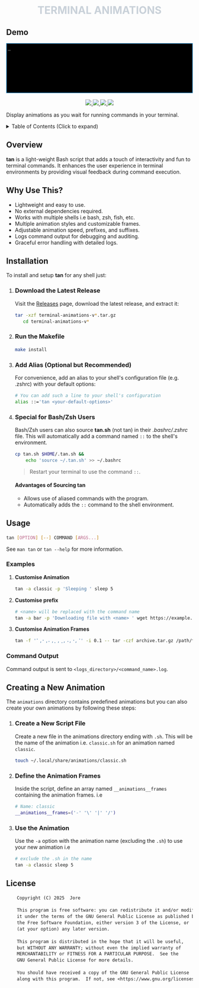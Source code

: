<h1 align="center" style="color:#C9D1D9;">TERMINAL ANIMATIONS</h1>

## Demo

![Demo animations](./demo.gif)

<p align="center">
	<a href="https://github.com/jorexdeveloper/terminal-animations/stargazers" title="View Stargazers">
		<img
			src="https://img.shields.io/github/stars/jorexdeveloper/terminal-animations?colorA=0D1117&colorB=58A6FF&style=for-the-badge">
	</a>
	<a href="https://github.com/jorexdeveloper/terminal-animations/issues" title="View Issues">
		<img
			src="https://img.shields.io/github/issues/jorexdeveloper/terminal-animations?colorA=0D1117&colorB=F85149&style=for-the-badge">
	</a>
	<a href="https://github.com/jorexdeveloper/terminal-animations/contributors" title="View Contributors">
		<img
			src="https://img.shields.io/github/contributors/jorexdeveloper/terminal-animations?colorA=0D1117&colorB=2EA043&style=for-the-badge">
	</a>
    <a href="https://github.com/jorexdeveloper/terminal-animations/releases" title="View Releases">
        <img src="https://img.shields.io/github/v/release/jorexdeveloper/terminal-animations?style=for-the-badge">
    </a>
</p>

Display animations as you wait for running commands in your terminal.

<details>
    <summary>Table of Contents (Click to expand)</summary>
    <ul>
        <li><a href="#demo" title="Go to this section">Demo</a></li>
        <li><a href="#overview" title="Go to this section">Overview</a></li>
        <li><a href="#why-use-this" title="Go to this section">Why Use This?</a></li>
        <li><a href="#installation" title="Go to this section">Installation</a></li>
            <ul>
                <li><a href="#download-the-latest-release" title="Go to this section">Download the Latest Release</a></li>
                <li><a href="#run-the-makefile" title="Go to this section">Run the Makefile</a></li>
                <li><a href="#add-alias-optional-but-recommended" title="Go to this section">Add Alias (Optional but Recommended)</a></li>
                <li><a href="#special-for-bashzsh-users" title="Go to this section">Special for Bash Users</a></li>
                <li><a href="#advantages-of-sourcing-animatesh" title="Go to this section">Advantages of Sourcing tan</a></li>
            </ul>
        <li><a href="#usage" title="Go to this section">Usage</a></li>
            <ul>
                <li><a href="#examples" title="Go to this section">Examples</a></li>
                <li><a href="#command-output" title="Go to this section">Command Output</a></li>
            </ul>
        <li><a href="#creating-a-new-animation" title="Go to this section">Creating a New Animation</a>
            <ul>
                <li><a href="#create-a-new-script-file" title="Go to this section">Create a New Script File</a></li>
                <li><a href="#define-the-animation-frames" title="Go to this section">Define the Animation Frames</a></li>
                <li><a href="#use-the-animation" title="Go to this section">Use the Animation</a></li>
            </ul>
        </li>
        <li><a href="#license" title="Go to this section">License</a></li>
    </ul>
</details>

## Overview

**tan** is a light-weight Bash script that adds a touch of interactivity and fun to terminal commands. It enhances the user experience in terminal environments by providing visual feedback during command execution.

## Why Use This?

- Lightweight and easy to use.
- No external dependencies required.
- Works with multiple shells i.e bash, zsh, fish, etc.
- Multiple animation styles and customizable frames.
- Adjustable animation speed, prefixes, and suffixes.
- Logs command output for debugging and auditing.
- Graceful error handling with detailed logs.

## Installation

To install and setup **tan** for any shell just:

1. ### Download the Latest Release

   Visit the [Releases](https://github.com/jorexdeveloper/terminal-animations/releases "View Releases") page, download the latest release, and extract it:

   ```bash
   tar -xzf terminal-animations-v*.tar.gz
      cd terminal-animations-v*
   ```

2. ### Run the Makefile

   ```bash
   make install
   ```

3. ### Add Alias (Optional but Recommended)

   For convenience, add an alias to your shell's configuration file (e.g. .zshrc) with your default options:

   ```bash
   # You can add such a line to your shell's configuration
   alias ::='tan <your-default-options>'
   ```

4. ### Special for Bash/Zsh Users

   Bash/Zsh users can also source **tan.sh** (not tan) in their _.bashrc/.zshrc_ file. This will automatically add a command named `::` to the shell's environment.

   ```bash
   cp tan.sh $HOME/.tan.sh &&
       echo 'source ~/.tan.sh' >> ~/.bashrc
   ```

   > Restart your terminal to use the command `::`.

   #### Advantages of Sourcing tan

   - Allows use of aliased commands with the program.
   - Automatically adds the `::` command to the shell environment.

## Usage

```bash
tan [OPTION] [--] COMMAND [ARGS...]
```

See `man tan` or `tan --help` for more information.

### Examples

1. **Customise Animation**

   ```bash
   tan -a classic -p 'Sleeping ' sleep 5
   ```

2. **Customise prefix**

   ```bash
   # <name> will be replaced with the command name
   tan -a bar -p 'Downloading file with <name> ' wget https://example.com/largefile.zip
   ```

3. **Customise Animation Frames**

   ```bash
   tan -f '⠁,⠂,⠄,⡀,⢀,⠠,⠐,⠈' -i 0.1 -- tar -czf archive.tar.gz /path/to/directory
   ```

### Command Output

Command output is sent to `<logs_directory>/<command_name>.log`.

## Creating a New Animation

The `animations` directory contains predefined animations but you can also create your own animations by following these steps:

1. ### Create a New Script File

   Create a new file in the animations directory ending with `.sh`. This will be the name of the animation i.e. `classic.sh` for an animation named `classic`.

   ```bash
   touch ~/.local/share/animations/classic.sh
   ```

2. ### Define the Animation Frames

   Inside the script, define an array named `__animations__frames` containing the animation frames. i.e

   ```bash
   # Name: classic
   __animations__frames=('-' '\' '|' '/')
   ```

3. ### Use the Animation

   Use the `-a` option with the animation name (excluding the `.sh`) to use your new animation i.e

   ```bash
   # exclude the .sh in the name
   tan -a classic sleep 5
   ```

## License

```txt
    Copyright (C) 2025  Jore

    This program is free software: you can redistribute it and/or modify
    it under the terms of the GNU General Public License as published by
    the Free Software Foundation, either version 3 of the License, or
    (at your option) any later version.

    This program is distributed in the hope that it will be useful,
    but WITHOUT ANY WARRANTY; without even the implied warranty of
    MERCHANTABILITY or FITNESS FOR A PARTICULAR PURPOSE.  See the
    GNU General Public License for more details.

    You should have received a copy of the GNU General Public License
    along with this program.  If not, see <https://www.gnu.org/licenses/>.
```

